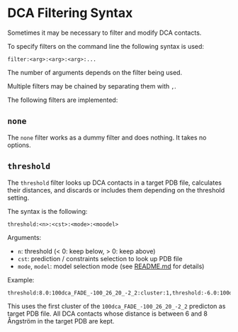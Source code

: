 # DCA Filtering Syntax

Sometimes it may be necessary to filter and modify DCA contacts.

To specify filters on the command line the following syntax is used:

    filter:<arg>:<arg>:<arg>:...

The number of arguments depends on the filter being used.

Multiple filters may be chained by separating them with `,`.

The following filters are implemented:

## `none`

The `none` filter works as a dummy filter and does nothing. It takes no
options.

## `threshold`

The `threshold` filter looks up DCA contacts in a target PDB file,
calculates their distances, and discards or includes them depending on
the threshold setting.

The syntax is the following:

    threshold:<n>:<cst>:<mode>:<moodel>

Arguments:

- `n`: threshold (< 0: keep below, > 0: keep above)
- `cst`: prediction / constraints selection to look up PDB file
- `mode`, `model`: model selection mode (see [README.md](README.md) for details)

Example:

    threshold:8.0:100dca_FADE_-100_26_20_-2_2:cluster:1,threshold:-6.0:100dca_FADE_-100_26_20_-2_2:cluster:1

This uses the first cluster of the `100dca_FADE_-100_26_20_-2_2`
predicton as target PDB file. All DCA contacts whose distance is between
6 and 8 Ångström in the target PDB are kept.
